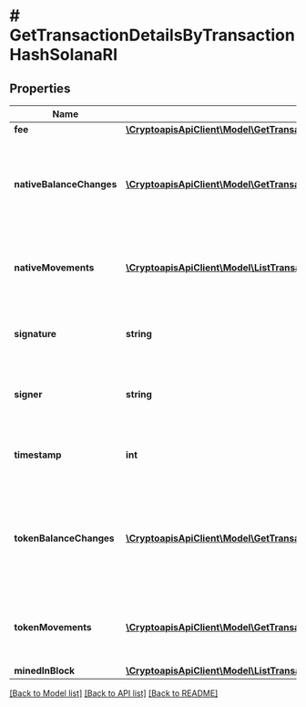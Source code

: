 # # GetTransactionDetailsByTransactionHashSolanaRI

## Properties

Name | Type | Description | Notes
------------ | ------------- | ------------- | -------------
**fee** | [**\CryptoapisApiClient\Model\GetTransactionDetailsByTransactionHashSolanaRIFee**](GetTransactionDetailsByTransactionHashSolanaRIFee.md) |  |
**nativeBalanceChanges** | [**\CryptoapisApiClient\Model\GetTransactionDetailsByTransactionHashSolanaRINativeBalanceChangesInner[]**](GetTransactionDetailsByTransactionHashSolanaRINativeBalanceChangesInner.md) | Object Array representation of the transactions native (SOL) balance changes of each address |
**nativeMovements** | [**\CryptoapisApiClient\Model\ListTransactionsByAddressSolanaRINativeMovementsInner[]**](ListTransactionsByAddressSolanaRINativeMovementsInner.md) | Object Array representation of the transactions native movements |
**signature** | **string** | String representation of the transaction&#39;s signature |
**signer** | **string** | String representation of the transaction&#39;s signer |
**timestamp** | **int** | Numeric representation of the transaction&#39;s timestamp |
**tokenBalanceChanges** | [**\CryptoapisApiClient\Model\GetTransactionDetailsByTransactionHashSolanaRITokenBalanceChangesInner[]**](GetTransactionDetailsByTransactionHashSolanaRITokenBalanceChangesInner.md) | Object Array representation of the transactions token (SPL) balance changes of each address and token |
**tokenMovements** | [**\CryptoapisApiClient\Model\GetTransactionDetailsByTransactionHashSolanaRITokenMovementsInner[]**](GetTransactionDetailsByTransactionHashSolanaRITokenMovementsInner.md) | Object Array representation of the transactions token movements |
**minedInBlock** | [**\CryptoapisApiClient\Model\ListTransactionsByAddressSolanaRIMinedInBlock**](ListTransactionsByAddressSolanaRIMinedInBlock.md) |  |

[[Back to Model list]](../../README.md#models) [[Back to API list]](../../README.md#endpoints) [[Back to README]](../../README.md)
